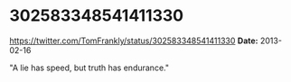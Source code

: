 # 302583348541411330
https://twitter.com/TomFrankly/status/302583348541411330
**Date:** 2013-02-16

"A lie has speed, but truth has endurance."
